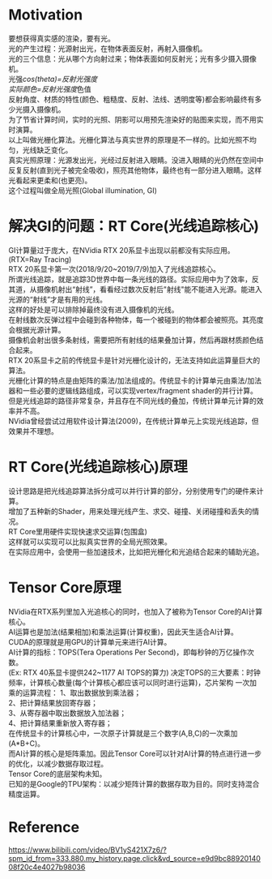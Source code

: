 # Motivation
要想获得真实感的渲染，要有光。  
光的产生过程：光源射出光，在物体表面反射，再射入摄像机。  
光的三个信息：光从哪个方向射过来；物体表面如何反射光；光有多少摄入摄像机。  
光强*cos(theta)=反射光强度  
实际颜色=反射光强度*色值  
反射角度、材质的特性(颜色、粗糙度、反射、法线、透明度等)都会影响最终有多少光摄入摄像机。  
为了节省计算时间，实时的光照、阴影可以用预先渲染好的贴图来实现，而不用实时演算。  
以上叫做光栅化算法。光栅化算法与真实世界的原理是不一样的。比如光照不均匀，光线缺乏变化。  
真实光照原理：光源发出光，光经过反射进入眼睛。没进入眼睛的光仍然在空间中反复反射(直到光子被完全吸收)，照亮其他物体，最终也有一部分进入眼睛。这样光看起来更柔和(也更亮)。  
这个过程叫做全局光照(Global illumination, GI)  

# 解决GI的问题：RT Core(光线追踪核心)
GI计算量过于庞大，在NVidia RTX 20系显卡出现以前都没有实际应用。  
(RTX=Ray Tracing)  
RTX 20系显卡第一次(2018/9/20~2019/7/9)加入了光线追踪核心。  
所谓光线追踪，就是追踪3D世界中每一条光线的路径。实际应用中为了效率，反其道，从摄像机射出“射线”，看看经过数次反射后"射线"能不能进入光源。能进入光源的“射线”才是有用的光线。  
这样的好处是可以排除掉最终没有进入摄像机的光线。  
在射线数次反弹过程中会碰到各种物体，每一个被碰到的物体都会被照亮。其亮度会根据光源计算。  
摄像机会射出很多条射线，需要把所有射线的结果叠加计算，然后再跟材质颜色结合起来。  
RTX 20系显卡之前的传统显卡是针对光栅化设计的，无法支持如此运算量巨大的算法。  
光栅化计算的特点是由矩阵的乘法/加法组成的。传统显卡的计算单元由乘法/加法器和一些必要的逻辑线路组成，可以实现vertex/fragment shader的并行计算。  
但是光线追踪的路径非常复杂，并且存在不同光线的叠加，传统计算单元计算的效率并不高。  
NVidia曾经尝试过用软件设计算法(2009)，在传统计算单元上实现光线追踪，但效果并不理想。  

# RT Core(光线追踪核心)原理
设计思路是把光线追踪算法拆分成可以并行计算的部分，分别使用专门的硬件来计算。  
增加了五种新的Shader，用来处理光线产生、求交、碰撞、关闭碰撞和丢失的情况。  
RT Core里用硬件实现快速求交运算(包围盒)  
这样就可以实现可以比拟真实世界的全局光照效果。  
在实际应用中，会使用一些加速技术，比如把光栅化和光追结合起来的辅助光追。  

# Tensor Core原理
NVidia在RTX系列里加入光追核心的同时，也加入了被称为Tensor Core的AI计算核心。  
AI运算也是加法(结果相加)和乘法运算(计算权重)，因此天生适合AI计算。  
CUDA的原理就是用GPU的计算单元来进行AI计算。  
AI计算的指标：TOPS(Tera Operations Per Second)，即每秒钟的万亿操作次数。  
(Ex: RTX 40系显卡提供242~1177 AI TOPS的算力)
决定TOPS的三大要素：时钟频率，计算核心数量(每个计算核心都应该可以同时进行运算)，芯片架构
一次加乘的运算流程：
1、取出数据放到乘法器；  
2、把计算结果放回寄存器；  
3、从寄存器中取出数据放入加法器；  
4、把计算结果重新放入寄存器；  
在传统显卡的计算核心中，一次原子计算就是三个数字(A,B,C)的一次乘加(A*B+C)。  
而AI计算的核心是矩阵乘加。因此Tensor Core可以针对AI计算的特点进行进一步的优化，以减少数据存取过程。  
Tensor Core的底层架构未知。  
已知的是Google的TPU架构：以减少矩阵计算的数据存取为目的。同时支持混合精度运算。  



# Reference
https://www.bilibili.com/video/BV1yS421X7z6/?spm_id_from=333.880.my_history.page.click&vd_source=e9d9bc8892014008f20c4e4027b98036  





